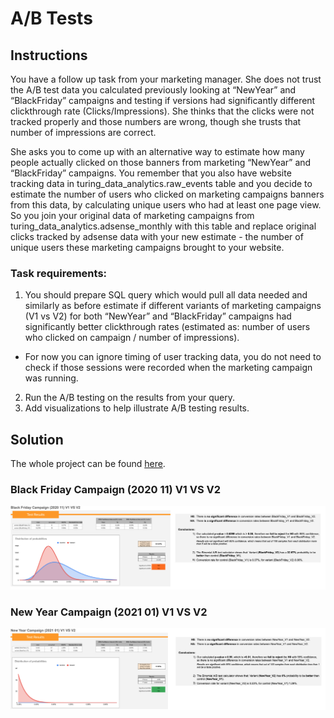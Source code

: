 # A/B Tests
## Instructions
You have a follow up task from your marketing manager. She does not trust the A/B test data you calculated previously looking at “NewYear” and “BlackFriday” campaigns and testing if versions had significantly different clickthrough rate (Clicks/Impressions). She thinks that the clicks were not tracked properly and those numbers are wrong, though she trusts that number of impressions are correct.

She asks you to come up with an alternative way to estimate how many people actually clicked on those banners from marketing “NewYear” and “BlackFriday” campaigns. You remember that you also have website tracking data in turing_data_analytics.raw_events table and you decide to estimate the number of users who clicked on marketing campaigns banners from this data, by calculating unique users who had at least one page view. So you join your original data of marketing campaigns from turing_data_analytics.adsense_monthly with this table and replace original clicks tracked by adsense data with your new estimate - the number of unique users these marketing campaigns brought to your website.


### Task requirements:
1. You should prepare SQL query which would pull all data needed and similarly as before estimate if different variants of marketing campaigns (V1 vs V2) for both “NewYear” and “BlackFriday” campaigns had significantly better clickthrough rates (estimated as: number of users who clicked on campaign / number of impressions).
- For now you can ignore timing of user tracking data, you do not need to check if those sessions were recorded when the marketing campaign was running.
2. Run the A/B testing on the results from your query.
3. Add visualizations to help illustrate A/B testing results.

## Solution
The whole project can be found [here](https://docs.google.com/spreadsheets/d/1k9xmx-hx6VVGh2tO3eJbJye3WEg8UxtpO2y52kFje7s/edit?usp=sharing).

### Black Friday Campaign (2020 11) V1 VS V2
![Alt text](image-6.png)

### New Year Campaign (2021 01) V1 VS V2
![Alt text](image-7.png)
